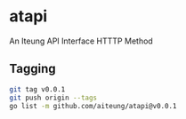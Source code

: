 # atapi

An Iteung API Interface HTTTP Method

## Tagging

```sh
git tag v0.0.1
git push origin --tags
go list -m github.com/aiteung/atapi@v0.0.1
```
